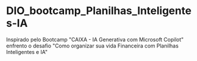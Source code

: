 # DIO_bootcamp_Planilhas_Inteligentes-IA
Inspirado pelo Bootcamp "CAIXA - IA Generativa com Microsoft Copilot" enfrento o desafio  "Como organizar sua vida Financeira com Planilhas Inteligentes e IA"
